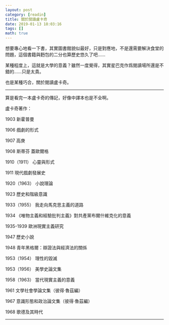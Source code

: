 ```yaml
---
layout: post
category: [readin]
title: 關於閱讀盧卡奇
date: 2019-01-13 18:03:16
tags: []
math: true
---
```



想要專心地看一下書，其實圖書館貌似最好，只是對應地，不是還需要解決食堂的問題，這個書籍與麪包的二分也算歷史悠久了吧……

某種程度上，這就是大學的意義？雖然一度覺得，其實星巴克作爲閱讀場所還是不錯的……只是太貴。

也是某種巧合，關於閱讀盧卡奇。

------

算是看完一本盧卡奇的傳記，好像中譯本也是不全啊。

盧卡奇著作：

1903 新霍普曼

1906 戲劇的形式

1907 高庚

1908 斯蒂芬 蓋歐爾格

1910（1911） 心靈與形式

1911 現代戲劇發展史

1920（1963） 小說理論

1923 歷史和階級意識

1933（1955） 我走向馬克思主義的道路

1934 《唯物主義和經驗批判主義》對共產黨布爾什維克化的意義

1935-1939 歐洲現實主義研究

1947 歷史小說

1948 青年黑格爾：辯證法與經濟法的關係

1953（1954） 理性的毀滅

1953（1956） 美學史論文集

1958（1963） 當代現實主義的意義

1961 文學社會學論文集（彼得·魯茲編）

1967 意識形態和政治論文集（彼得·魯茲編）

1968 歌德及其時代







------





